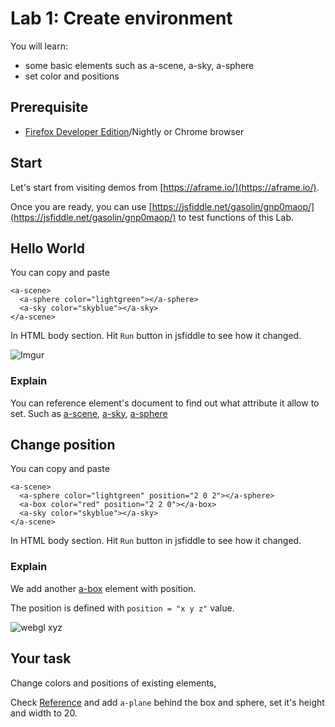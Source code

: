 # Lab 1: Create environment

You will learn:

* some basic elements such as a-scene, a-sky, a-sphere
* set color and positions

## Prerequisite

* [Firefox Developer Edition](https://www.mozilla.org/zh-TW/firefox/developer/)/Nightly or Chrome browser

## Start

Let's start from visiting demos from [https://aframe.io/](https://aframe.io/).

Once you are ready, you can use [https://jsfiddle.net/gasolin/gnp0maop/](https://jsfiddle.net/gasolin/gnp0maop/) to test functions of this Lab.

## Hello World

You can copy and paste
```
<a-scene>
  <a-sphere color="lightgreen"></a-sphere>
  <a-sky color="skyblue"></a-sky>
</a-scene>
```

In HTML body section. Hit `Run` button in jsfiddle to see how it changed.

![Imgur](http://i.imgur.com/EqGRuK8.png)

### Explain

You can reference element's document to find out what attribute it allow to set. Such as [a-scene](https://aframe.io/docs/core/scene.html), [a-sky](https://aframe.io/docs/primitives/a-sky.html), [a-sphere](https://aframe.io/docs/primitives/a-sphere.html)

## Change position

You can copy and paste
```
<a-scene>
  <a-sphere color="lightgreen" position="2 0 2"></a-sphere>
  <a-box color="red" position="2 2 0"></a-box>
  <a-sky color="skyblue"></a-sky>
</a-scene>
```

In HTML body section. Hit `Run` button in jsfiddle to see how it changed.

### Explain

We add another [a-box](https://aframe.io/docs/primitives/a-box.html) element with position.

The position is defined with `position = "x y z"` value.

![webgl xyz](http://obviam.net/wp-content/uploads/2011/01/Vertices.png)


## Your task

Change colors and positions of existing elements,

Check [Reference](https://aframe.io/docs/primitives/) and add `a-plane` behind the box and sphere, set it's height and width to 20.
